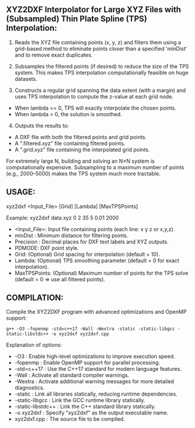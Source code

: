 XYZ2DXF Interpolator for Large XYZ Files with (Subsampled)
Thin Plate Spline (TPS) Interpolation:
----------------------------------------------------------------------------

1. Reads the XYZ file containing points (x, y, z) and filters them using a
 grid-based method to eliminate points closer than a specified 'minDist'
 and to remove exact duplicates.
 
2. Subsamples the filtered points (if desired) to reduce the size of the TPS
 system. This makes TPS interpolation computationally feasible on huge datasets.

3. Constructs a regular grid spanning the data extent (with a margin) and uses
 TPS interpolation to compute the z-value at each grid node.
 - When lambda == 0, TPS will exactly interpolate the chosen points.
 - When lambda > 0, the solution is smoothed.

4. Outputs the results to:
 - A DXF file with both the filtered points and grid points.
 - A ".filtered.xyz" file containing filtered points.
 - A ".grid.xyz" file containing the interpolated grid points.

For extremely large N, building and solving an N×N system is computationally
expensive. Subsampling to a maximum number of points (e.g., 2000–5000) makes
the TPS system much more tractable.

USAGE:
------
 xyz2dxf <Input_File> <minDist> <Precision> <PDMODE> [Grid] [Lambda] [MaxTPSPoints]

 Example:
 xyz2dxf data.xyz 0 2 35 5 0.01 2000

 - <Input_File>: Input file containing points (each line: x y z or x,y,z).
 - minDist : Minimum distance for filtering points.
 - Precision : Decimal places for DXF text labels and XYZ outputs.
 - PDMODE: DXF point style.
 - Grid: (Optional) Grid spacing for interpolation (default = 10).
 - Lambda: (Optional) TPS smoothing parameter (default = 0 for exact interpolation).
 - MaxTPSPoints: (Optional) Maximum number of points for the TPS solve
 (default = 0 ⇒ use all filtered points).

COMPILATION:
------------
 Compile the XYZ2DXF program with advanced optimizations and OpenMP support:

    g++ -O3 -fopenmp -std=c++17 -Wall -Wextra -static -static-libgcc -static-libstdc++ -o xyz2dxf xyz2dxf.cpp

Explanation of options:
  - -O3                   : Enable high-level optimizations to improve execution speed.
  - -fopenmp              : Enable OpenMP support for parallel processing.
  - -std=c++17            : Use the C++17 standard for modern language features.
  - -Wall                 : Activate all standard compiler warnings.
  - -Wextra               : Activate additional warning messages for more detailed diagnostics.
  - -static               : Link all libraries statically, reducing runtime dependencies.
  - -static-libgcc        : Link the GCC runtime library statically.
  - -static-libstdc++     : Link the C++ standard library statically.
  - -o xyz2dxf            : Specify "xyz2dxf" as the output executable name.
  - xyz2dxf.cpp           : The source file to be compiled.
  